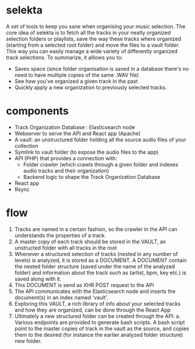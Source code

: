 # selekta
A set of tools to keep you sane when organising your music selection. The core idea of selekta is to fetch all the tracks in your neatly organized selection folders or playlists, save the way these tracks where organized (starting from a selected root folder) and move the files to a vault folder. This way you can easily manage a wide variety of differently organized track selections. To summarize, it alllows you to: 
  - Saves space (since folder organisation is saved in a database there's no need to have multiple copies of the same .WAV file) 
  - See how you've organized a given track in the past
  - Quickly apply a new organization to previously selected tracks. 

# components
- Track Organization Database : Elasticsearch node
- Webserver to serve the API and React app (Apache)
- A vault: an unstructured folder holding all the source audio files of your collection
- Symlink to vault folder (to expose the audio files to the app)
- API (PHP) that provides a connection with:
  - Folder crawler (which crawls through a given folder and indexes audio tracks and their organization)
  - Backend logic to shape the Track Organization Database
- React app
- Rsync 

# flow
1. Tracks are named in a certain fashion, so the crawler in the API can understands the properties of a track.
2. A master copy of each track should be stored in the VAULT, an unstructed folder with all tracks in the root
3. Whenever a structured selection of tracks (nested in any number of levels) is analyzed, it is stored as a DOCUMENT. A DOCUMENT contain the nested folder structure (saved under the name of the analyzed folder) and information about the track such as (artist, bpm, key etc.) is saved along with it.
4. This DOCUMENT is send as XHR POST request to the API
5. The API communicates with the Elasticsearch node and inserts the document(s) in an index named 'vault'. 
6. Exploring this VAULT, a rich library of info about your selected tracks and how they are organized, can be done through the React App
7. Ultimately a new structured folder can be created through the API:
    a. Various endpoints are provided to generate bash scripts. A bash script point to the master copies of track in the vault as the source, and copies them to the desired (for instance the earlier analyzed folder structure) new folder.